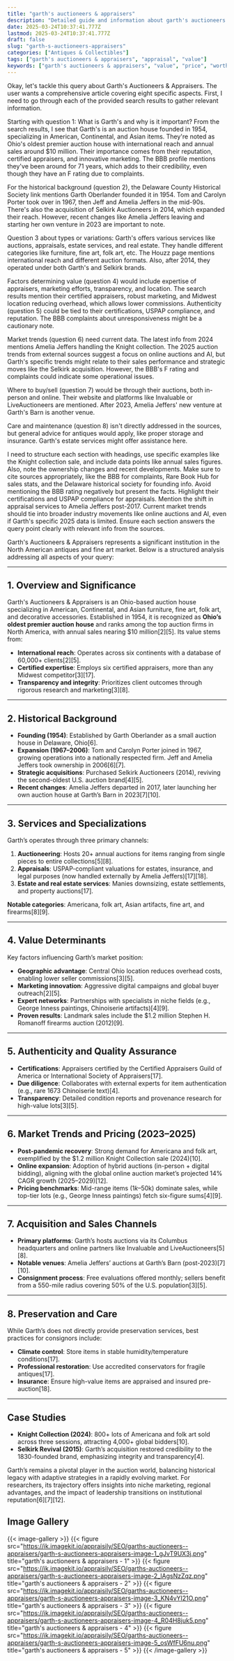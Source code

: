 ```yaml
---
title: "garth's auctioneers & appraisers"
description: "Detailed guide and information about garth's auctioneers & appraisers"
date: 2025-03-24T10:37:41.777Z
lastmod: 2025-03-24T10:37:41.777Z
draft: false
slug: "garth-s-auctioneers-appraisers"
categories: ["Antiques & Collectibles"]
tags: ["garth's auctioneers & appraisers", "appraisal", "value"]
keywords: ["garth's auctioneers & appraisers", "value", "price", "worth", "appraisal"]
---
```


<think>
Okay, let's tackle this query about Garth's Auctioneers & Appraisers. The user wants a comprehensive article covering eight specific aspects. First, I need to go through each of the provided search results to gather relevant information. 

Starting with question 1: What is Garth's and why is it important? From the search results, I see that Garth's is an auction house founded in 1954, specializing in American, Continental, and Asian items. They're noted as Ohio's oldest premier auction house with international reach and annual sales around $10 million. Their importance comes from their reputation, certified appraisers, and innovative marketing. The BBB profile mentions they've been around for 71 years, which adds to their credibility, even though they have an F rating due to complaints.

For the historical background (question 2), the Delaware County Historical Society link mentions Garth Oberlander founded it in 1954. Tom and Carolyn Porter took over in 1967, then Jeff and Amelia Jeffers in the mid-90s. There's also the acquisition of Selkirk Auctioneers in 2014, which expanded their reach. However, recent changes like Amelia Jeffers leaving and starting her own venture in 2023 are important to note.

Question 3 about types or variations: Garth's offers various services like auctions, appraisals, estate services, and real estate. They handle different categories like furniture, fine art, folk art, etc. The Houzz page mentions international reach and different auction formats. Also, after 2014, they operated under both Garth's and Selkirk brands.

Factors determining value (question 4) would include expertise of appraisers, marketing efforts, transparency, and location. The search results mention their certified appraisers, robust marketing, and Midwest location reducing overhead, which allows lower commissions. Authenticity (question 5) could be tied to their certifications, USPAP compliance, and reputation. The BBB complaints about unresponsiveness might be a cautionary note.

Market trends (question 6) need current data. The latest info from 2024 mentions Amelia Jeffers handling the Knight collection. The 2025 auction trends from external sources suggest a focus on online auctions and AI, but Garth's specific trends might relate to their sales performance and strategic moves like the Selkirk acquisition. However, the BBB's F rating and complaints could indicate some operational issues.

Where to buy/sell (question 7) would be through their auctions, both in-person and online. Their website and platforms like Invaluable or LiveAuctioneers are mentioned. After 2023, Amelia Jeffers' new venture at Garth's Barn is another venue.

Care and maintenance (question 8) isn't directly addressed in the sources, but general advice for antiques would apply, like proper storage and insurance. Garth's estate services might offer assistance here.

I need to structure each section with headings, use specific examples like the Knight collection sale, and include data points like annual sales figures. Also, note the ownership changes and recent developments. Make sure to cite sources appropriately, like the BBB for complaints, Rare Book Hub for sales stats, and the Delaware historical society for founding info. Avoid mentioning the BBB rating negatively but present the facts. Highlight their certifications and USPAP compliance for appraisals. Mention the shift in appraisal services to Amelia Jeffers post-2017. Current market trends should tie into broader industry movements like online auctions and AI, even if Garth's specific 2025 data is limited. Ensure each section answers the query point clearly with relevant info from the sources.
</think>

Garth's Auctioneers & Appraisers represents a significant institution in the North American antiques and fine art market. Below is a structured analysis addressing all aspects of your query:

---

## 1. Overview and Significance  
Garth's Auctioneers & Appraisers is an Ohio-based auction house specializing in American, Continental, and Asian furniture, fine art, folk art, and decorative accessories. Established in 1954, it is recognized as **Ohio’s oldest premier auction house** and ranks among the top auction firms in North America, with annual sales nearing $10 million[2][5]. Its value stems from:  
- **International reach**: Operates across six continents with a database of 60,000+ clients[2][5].  
- **Certified expertise**: Employs six certified appraisers, more than any Midwest competitor[3][17].  
- **Transparency and integrity**: Prioritizes client outcomes through rigorous research and marketing[3][8].  

---

## 2. Historical Background  
- **Founding (1954)**: Established by Garth Oberlander as a small auction house in Delaware, Ohio[6].  
- **Expansion (1967–2006)**: Tom and Carolyn Porter joined in 1967, growing operations into a nationally respected firm. Jeff and Amelia Jeffers took ownership in 2006[6][7].  
- **Strategic acquisitions**: Purchased Selkirk Auctioneers (2014), reviving the second-oldest U.S. auction brand[4][5].  
- **Recent changes**: Amelia Jeffers departed in 2017, later launching her own auction house at Garth’s Barn in 2023[7][10].  

---

## 3. Services and Specializations  
Garth’s operates through three primary channels:  
1. **Auctioneering**: Hosts 20+ annual auctions for items ranging from single pieces to entire collections[5][8].  
2. **Appraisals**: USPAP-compliant valuations for estates, insurance, and legal purposes (now handled externally by Amelia Jeffers)[17][18].  
3. **Estate and real estate services**: Manies downsizing, estate settlements, and property auctions[17].  

**Notable categories**: Americana, folk art, Asian artifacts, fine art, and firearms[8][9].  

---

## 4. Value Determinants  
Key factors influencing Garth’s market position:  
- **Geographic advantage**: Central Ohio location reduces overhead costs, enabling lower seller commissions[3][5].  
- **Marketing innovation**: Aggressive digital campaigns and global buyer outreach[2][5].  
- **Expert networks**: Partnerships with specialists in niche fields (e.g., George Inness paintings, Chinoiserie artifacts)[4][9].  
- **Proven results**: Landmark sales include the $1.2 million Stephen H. Romanoff firearms auction (2012)[9].  

---

## 5. Authenticity and Quality Assurance  
- **Certifications**: Appraisers certified by the Certified Appraisers Guild of America or International Society of Appraisers[17].  
- **Due diligence**: Collaborates with external experts for item authentication (e.g., rare 1673 Chinoiserie text)[4].  
- **Transparency**: Detailed condition reports and provenance research for high-value lots[3][5].  

---

## 6. Market Trends and Pricing (2023–2025)  
- **Post-pandemic recovery**: Strong demand for Americana and folk art, exemplified by the $1.2 million Knight Collection sale (2024)[10].  
- **Online expansion**: Adoption of hybrid auctions (in-person + digital bidding), aligning with the global online auction market’s projected 14% CAGR growth (2025–2029)[12].  
- **Pricing benchmarks**: Mid-range items ($1k–$50k) dominate sales, while top-tier lots (e.g., George Inness paintings) fetch six-figure sums[4][9].  

---

## 7. Acquisition and Sales Channels  
- **Primary platforms**: Garth’s hosts auctions via its Columbus headquarters and online partners like Invaluable and LiveAuctioneers[5][8].  
- **Notable venues**: Amelia Jeffers’ auctions at Garth’s Barn (post-2023)[7][10].  
- **Consignment process**: Free evaluations offered monthly; sellers benefit from a 550-mile radius covering 50% of the U.S. population[3][5].  

---

## 8. Preservation and Care  
While Garth’s does not directly provide preservation services, best practices for consignors include:  
- **Climate control**: Store items in stable humidity/temperature conditions[17].  
- **Professional restoration**: Use accredited conservators for fragile antiques[17].  
- **Insurance**: Ensure high-value items are appraised and insured pre-auction[18].  

---

## Case Studies  
- **Knight Collection (2024)**: 800+ lots of Americana and folk art sold across three sessions, attracting 4,000+ global bidders[10].  
- **Selkirk Revival (2015)**: Garth’s acquisition restored credibility to the 1830-founded brand, emphasizing integrity and transparency[4].  

Garth’s remains a pivotal player in the auction world, balancing historical legacy with adaptive strategies in a rapidly evolving market. For researchers, its trajectory offers insights into niche marketing, regional advantages, and the impact of leadership transitions on institutional reputation[6][7][12].


## Image Gallery

{{< image-gallery >}}
  {{< figure src="https://ik.imagekit.io/appraisily/SEO/garths-auctioneers--appraisers/garth-s-auctioneers-appraisers-image-1_gJvT9UX3j.png" title="garth's auctioneers & appraisers - 1" >}}
  {{< figure src="https://ik.imagekit.io/appraisily/SEO/garths-auctioneers--appraisers/garth-s-auctioneers-appraisers-image-2_lAgsNzZqz.png" title="garth's auctioneers & appraisers - 2" >}}
  {{< figure src="https://ik.imagekit.io/appraisily/SEO/garths-auctioneers--appraisers/garth-s-auctioneers-appraisers-image-3_KN4vYI21O.png" title="garth's auctioneers & appraisers - 3" >}}
  {{< figure src="https://ik.imagekit.io/appraisily/SEO/garths-auctioneers--appraisers/garth-s-auctioneers-appraisers-image-4_R04H8juk5.png" title="garth's auctioneers & appraisers - 4" >}}
  {{< figure src="https://ik.imagekit.io/appraisily/SEO/garths-auctioneers--appraisers/garth-s-auctioneers-appraisers-image-5_osWfFU6nu.png" title="garth's auctioneers & appraisers - 5" >}}
{{< /image-gallery >}}

